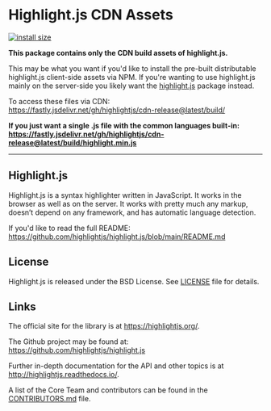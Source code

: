 # Highlight.js CDN Assets

[![install size](https://packagephobia.now.sh/badge?p=highlight.js)](https://packagephobia.now.sh/result?p=highlight.js)

**This package contains only the CDN build assets of highlight.js.**

This may be what you want if you'd like to install the pre-built distributable highlight.js client-side assets via NPM. If you're wanting to use highlight.js mainly on the server-side you likely want the [highlight.js][1] package instead.

To access these files via CDN:<br>
https://fastly.jsdelivr.net/gh/highlightjs/cdn-release@latest/build/

**If you just want a single .js file with the common languages built-in:
<https://fastly.jsdelivr.net/gh/highlightjs/cdn-release@latest/build/highlight.min.js>**

---

## Highlight.js

Highlight.js is a syntax highlighter written in JavaScript. It works in
the browser as well as on the server. It works with pretty much any
markup, doesn’t depend on any framework, and has automatic language
detection.

If you'd like to read the full README:<br>
<https://github.com/highlightjs/highlight.js/blob/main/README.md>

## License

Highlight.js is released under the BSD License. See [LICENSE][7] file
for details.

## Links

The official site for the library is at <https://highlightjs.org/>.

The Github project may be found at: <https://github.com/highlightjs/highlight.js>

Further in-depth documentation for the API and other topics is at
<http://highlightjs.readthedocs.io/>.

A list of the Core Team and contributors can be found in the [CONTRIBUTORS.md][8] file.

[1]: https://www.npmjs.com/package/highlight.js
[7]: https://github.com/highlightjs/highlight.js/blob/main/LICENSE
[8]: https://github.com/highlightjs/highlight.js/blob/main/CONTRIBUTORS.md
